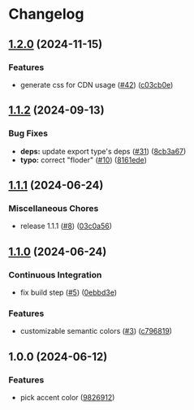 # Changelog

## [1.2.0](https://github.com/catppuccin/daisyui/compare/v1.1.2...v1.2.0) (2024-11-15)


### Features

* generate css for CDN usage ([#42](https://github.com/catppuccin/daisyui/issues/42)) ([c03cb0e](https://github.com/catppuccin/daisyui/commit/c03cb0e6eafc3d20c9d85c38a671a937d93a64c8))

## [1.1.2](https://github.com/catppuccin/daisyui/compare/v1.1.1...v1.1.2) (2024-09-13)


### Bug Fixes

* **deps:** update export type's deps ([#31](https://github.com/catppuccin/daisyui/issues/31)) ([8cb3a67](https://github.com/catppuccin/daisyui/commit/8cb3a672173460e0fa3e4001cbcccb266f88d036))
* **typo:** correct "floder" ([#10](https://github.com/catppuccin/daisyui/issues/10)) ([8161ede](https://github.com/catppuccin/daisyui/commit/8161edea01be235237db551459008164ff091247))

## [1.1.1](https://github.com/catppuccin/daisyui/compare/v1.1.0...v1.1.1) (2024-06-24)


### Miscellaneous Chores

* release 1.1.1 ([#8](https://github.com/catppuccin/daisyui/issues/8)) ([03c0a56](https://github.com/catppuccin/daisyui/commit/03c0a561dc9ff87491c053bda9f3985bff764d15))

## [1.1.0](https://github.com/catppuccin/daisyui/compare/v1.0.0...v1.1.0) (2024-06-24)

### Continuous Integration

* fix build step ([#5](https://github.com/catppuccin/daisyui/issues/5)) ([0ebbd3e](https://github.com/catppuccin/daisyui/commit/0ebbd3eca7605e14f60205a8f8987dc4c623c72e))

### Features

* customizable semantic colors ([#3](https://github.com/catppuccin/daisyui/issues/3)) ([c796819](https://github.com/catppuccin/daisyui/commit/c7968197356714931fab27b970d90783c6719a7a))

## 1.0.0 (2024-06-12)


### Features

* pick accent color ([9826912](https://github.com/catppuccin/daisyui/commit/982691251f7fe2e19a669d00c3a00a14e36ff040))
